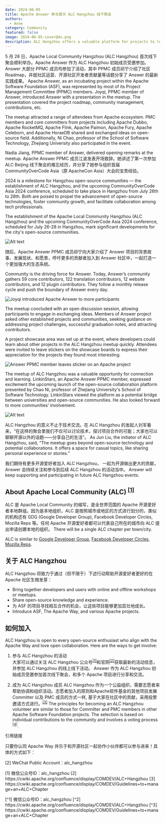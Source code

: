 ```yaml
---
date: 2024-06-05
title: Apache Answer 参与首次 ALC Hangzhou 线下聚会
authors:
  - Anne
category: Community
featured: false
image: 2024-06-05-cover@4x.png
description: ALC Hangzhou offers a valuable platform for projects to learn, share, and exchange new ideas.
---
```


5 月 28 日，Apache Local Community Hangzhou (ALC Hangzhou) 首次线下聚会顺利举办。Apache Answer 作为 ALC Hangzhou 初始成员受邀参加。Answer 大部分 PPMC 成员均参加了活动，其中 PPMC 成员祁宁介绍了社区 Roadmap，并就社区运营、开源社区开发者贡献量等话题分享了 Answer 的最新实践成果。  Apache Answer, as an incubating project within the Apache Software Foundation (ASF), was represented by most of its Project Management Committee (PPMC) members. Joyqi, PPMC member of Answer, introduced Answer with a presentation in the meetup. The presentation covered the project roadmap, community management, contributions, etc.

The meetup attracted a range of attendees from Apache ecosystem. PMC members and core committers from projects including Apache Dubbo, Apache RocketMQ, Apache Flink, Apache Paimon, Apache Fury, Apache Celeborn, and Apache HoraeDB shared and exchanged ideas on open-source field. Additionally, Ni Chao, professor of the School of Software Technology, Zhejiang University also participated in the event.

Nadia Jiang, PPMC member of Answer, delivered opening remarks at the meetup. Apache Answer PPMC 成员江波发表开场致辞。她讲述了第一次参加 ALC Beijing 线下聚会的难忘经历，并分享了她参与组织首届 CommunityOverCode Asia（原 ApacheCon Asia）大会的宝贵经验。

2024 is a milestone for Hangzhou open-source communities — the establishment of ALC Hangzhou, and the upcoming CommunityOverCode Asia 2024 conference, scheduled to take place in Hangzhou from July 26th to 28th. Both are poised to propel the advancement of open-source technologies, foster community growth, and facilitate collaboration among tech professionals.

The establishment of the Apache Local Community Hangzhou (ALC Hangzhou) and the upcoming CommunityOverCode Asia 2024 conference, scheduled for July 26-28 in Hangzhou, mark significant developments for the city's open-source communities.

![Alt text](Nadia%20Open%20Remarks.jpeg)

随后，Apache Answer PPMC 成员祁宁向大家介绍了 Answer 项目的背景故事、发展现状、和愿景，呼吁更多的贡献者加入到 Answer 社区中，一起打造一个更加强大的生态系统。

Community is the driving force for Answer. Today, Answer’s community gathers 59 core contributors, 122 translation contributors, 12 website contributors, and 12 plugin contributors. They follow a monthly release cycle and push the boundary of Answer every day.

![Joyqi introduced Apache Answer to more participants](Joyqi.jpeg)

The meetup concluded with an open discussion session, allowing participants to engage in exchanging ideas. Members of Answer project asked other established projects and communities, seeking guidance on addressing project challenges, successful graduation notes, and attracting contributors.

A project showcase area was set up at the event, where developers could learn about other projects in the ALC Hangzhou meetup quickly. Attendees were invited to leave stickers on the showcase boards to express their appreciation for the projects they found most interesting.

![Answer PPMC member leaves sticker on an Apache project](Fen.jpeg)

The meetup of ALC Hangzhou was a valuable opportunity for connection and learning. LinkinStars, an Apache Answer PPMC member, expressed excitement the upcoming launch of the open-source collaboration platform presented by Chao Ni, professor of Zhejiang University's School of Software Technology. LinkinStars viewed the platform as a potential bridge between universities and open-source communities. He also looked forward to more communities’ involvement.

![Alt text](Open%20Discussion.jpeg)

ALC Hangzhou 的意义不止于技术交流。在 ALC Hangzhou 的发起人刘军看来，“在这样的聚会里我们不仅可以讨论技术，探讨项目合作的可能；大家也可以聊聊开源以外的话题——分享自己的生活”。 As Jun Liu, the initiator of ALC Hangzhou, said, “The meetup goes beyond open-source technology and potential collaborations. It offers a space for casual topics, like sharing personal experience or stories.”

我们期待有更多开源爱好者加入 ALC Hangzhou， 一起为开源做出更大的贡献，Answer 会持续关注和参与到后续 ALC Hangzhou 的活动当中。 Answer will keep supporting and participating in future ALC Hangzhou events.

## About Apache Local Community (ALC) <sup><a href="#ref1">[1]</a></sup>

ALC 是 Apache Local Community 的缩写，是全世界范围的 Apache 开源爱好者本地群组。因为是本地组织，ALC 是按照城市或地区的方式进行划分的，类似的机构还有 GDG (Google Developer Group), Facebook Developer Circles, Mozilla Reps 等。任何 Apache 开源爱好者都可以代表自己所在的城市向 ALC 提出申请创建本地的组织。 There will be a single ALC chapter per town/city.

ALC is similar to [Google Developer Group](https://developers.google.com/programs/community/gdg/), [Facebook Developer Circles](https://developers.facebook.com/developercircles/), [Mozilla Reps](https://reps.mozilla.org/about/).

## 关于 ALC Hangzhou

ALC Hangzhou 将致力于通过（但不限于）下述行动帮助开源爱好者更好的在 Apache 社区生根发芽：

- Bring together developers and users with online and offline workshops or meetups.
- Share open-source knowledge and experience.
- 为 ASF 的项目寻找相互合作的机会，让这些项目能够更加茁壮地成长。
- Introduce ASF, The Apache Way, and various Apache projects.

## 如何加入

ALC Hangzhou is open to every open-source enthusiast who align with the Apache Way and love open collaboration. Here are the ways to get involve:

1. 参与 ALC Hangzhou 的活动\
   大家可以通过关注 ALC Hangzhou 公众号<sup><a href="#ref1">[1]</a></sup>和官网<sup><a href="#ref2">[2]</a></sup>获取最新的活动信息，并参加 ALC Hangzhou 的线上线下活动。 Answer 作为 ALC Hangzhou 初始成员受邀参加首次线下聚会，和多个 Apache 项目进行分享和交流。

2. 成为 ALC Hangzhou 成员
   ALC Hangzhou 作为一个公益组织，需要志愿者来帮助协调和组织活动。志愿者加入的原则和Apache软件基金的其他项目发展 Committer 以及 PMC 成员的方式一样, 基于大家在社区中的贡献，采用投票邀请方式进行。<sup><a href="#ref3">[3]</a></sup> The principles for becoming an ALC Hangzhou volunteer are similar to those for Committer and PMC members in other Apache Software Foundation projects. The selection is based on individual contributions to the community and involves a voting process <sup><a href="#ref4">[4]</a></sup>.

引用链接

<p id="ref1">只要你认同 Apache Way 并乐于和开源社区一起协作小伙伴都可以参与进来！具体的方式如下：</p> 
<p id="ref2">[2] WeChat Public Account：alc_hangzhou </p>
<p id="ref3"><span id="ref1"> [1] 微信公众号ID：alc_hangzhou </span>        
<span id="ref2"> [2] https://cwiki.apache.org/confluence/display/COMDEV/ALC+Hangzhou </span>        
<span id="ref3"> [3] https://cwiki.apache.org/confluence/display/COMDEV/Guidelines+to+manage+an+ALC+Chapter </span></p>
<p id="ref4">[^1] 微信公众号ID：alc_hangzhou          
[^2] https://cwiki.apache.org/confluence/display/COMDEV/ALC+Hangzhou        
[^3] https://cwiki.apache.org/confluence/display/COMDEV/Guidelines+to+manage+an+ALC+Chapter</p>
